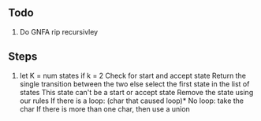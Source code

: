 ## Todo 
1. Do GNFA rip recursivley 


## Steps
1. let K = num states
if k = 2
    Check for start and accept state
    Return the single transition between the two 
else 
    select the first state in the list of states 
        This state can't be a start or accept state 
        Remove the state using our rules 
            If there is a loop: (char that caused loop)* 
            No loop: take the char 
            If there is more than one char, then use a union 
        